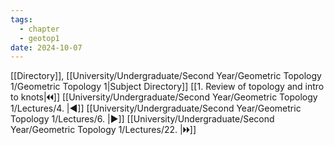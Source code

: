 ```yaml
---
tags:
  - chapter
  - geotop1
date: 2024-10-07
---
```

[[Directory]], [[University/Undergraduate/Second Year/Geometric Topology 1/Geometric Topology 1|Subject Directory]]
[[1. Review of topology and intro to knots|🞀🞀]] [[University/Undergraduate/Second Year/Geometric Topology 1/Lectures/4. |◀]] [[University/Undergraduate/Second Year/Geometric Topology 1/Lectures/6. |▶]] [[University/Undergraduate/Second Year/Geometric Topology 1/Lectures/22. |🞂🞂]]
# 
## 
### 